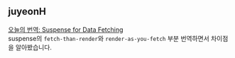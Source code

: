 <h2>juyeonH</h2><a href="https://www.notion.so/study66/Suspense-for-Data-Fetching-Experimental-743e19529e29475cb1689fc747851344#5285d9594baa4b51819b994f7f5bda89">오늘의 번역: Suspense for Data Fetching</a><br>suspense의 <code>fetch-than-render</code>와 <code>render-as-you-fetch</code> 부분 번역하면서 차이점을 알아봤습니다.